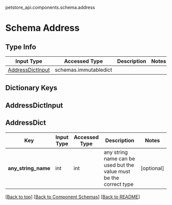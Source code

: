 petstore_api.components.schema.address
# Schema Address

## Type Info
Input Type | Accessed Type | Description | Notes
------------ | ------------- | ------------- | -------------
[AddressDictInput](#addressdictinput) | schemas.immutabledict |  |

## Dictionary Keys
## AddressDictInput
## AddressDict

Key | Input Type | Accessed Type | Description | Notes
------------ | ------------- | ------------- | ------------- | -------------
**any_string_name** | int | int | any string name can be used but the value must be the correct type | [optional]

[[Back to top]](#top) [[Back to Component Schemas]](../../../README.md#Component-Schemas) [[Back to README]](../../../README.md)
